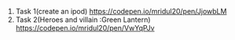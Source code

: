 1. Task 1(create an ipod)
https://codepen.io/mridul20/pen/JjowbLM
2. Task 2(Heroes and villain :Green Lantern)
https://codepen.io/mridul20/pen/VwYqPJv